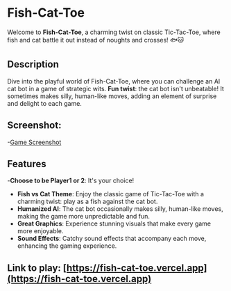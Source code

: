 # Fish-Cat-Toe

Welcome to **Fish-Cat-Toe**, a charming twist on classic Tic-Tac-Toe, where fish and cat battle it out instead of noughts and crosses! 🐟🐱

## Description

Dive into the playful world of Fish-Cat-Toe, where you can challenge an AI cat bot in a game of strategic wits. 
**Fun twist**: the cat bot isn't unbeatable! It sometimes makes silly, human-like moves, adding an element of surprise and delight to each game.

## Screenshot:
-[Game Screenshot](https://github.com/ADR-projects/Fish-Cat-Toe.git)

## Features
-**Choose to be Player1 or 2**: It's your choice!
- **Fish vs Cat Theme**: Enjoy the classic game of Tic-Tac-Toe with a charming twist: play as a fish against the cat bot.
- **Humanized AI**: The cat bot occasionally makes silly, human-like moves, making the game more unpredictable and fun.
- **Great Graphics**: Experience stunning visuals that make every game more enjoyable.
- **Sound Effects**: Catchy sound effects that accompany each move, enhancing the gaming experience.

## Link to play: [https://fish-cat-toe.vercel.app](https://fish-cat-toe.vercel.app)
